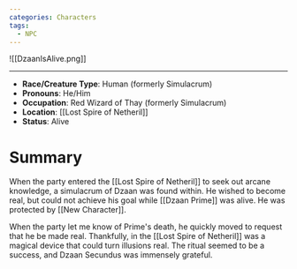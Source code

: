 ```yaml
---
categories: Characters
tags:
  - NPC
---
```


![[DzaanIsAlive.png]]

---
- **Race/Creature Type**:  Human (formerly Simulacrum)
- **Pronouns**:  He/Him
- **Occupation**: Red Wizard of Thay (formerly Simulacrum)
- **Location**: [[Lost Spire of Netheril]]
- **Status**: Alive

# Summary
When the party entered the [[Lost Spire of Netheril]] to seek out arcane knowledge, a simulacrum of Dzaan was found within. He wished to become real, but could not achieve his goal while [[Dzaan Prime]] was alive. He was protected by [[New Character]].

When the party let me know of Prime's death, he quickly moved to request that he be made real. Thankfully, in the [[Lost Spire of Netheril]] was a magical device that could turn illusions real. The ritual seemed to be a success, and Dzaan Secundus was immensely grateful.